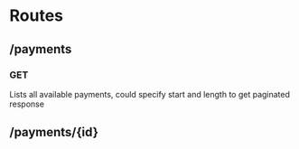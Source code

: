 # Routes

## /payments

### GET

Lists all available payments, could specify start and length to get paginated response

## /payments/{id}
